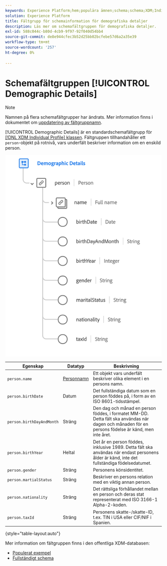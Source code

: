 ```yaml
---
keywords: Experience Platform;hem;populära ämnen;schema;schema;XDM;Individuell profil;fält;scheman;scheman;schemadesign;fältgrupp;fältgrupp;person;personinformation;profilpersoninformation;person;
solution: Experience Platform
title: Fältgrupp för schemainformation för demografiska detaljer
description: Läs mer om schemafältgruppen för demografiska detaljer.
exl-id: 588c044c-b80d-4cb9-9f97-92f040d54bb4
source-git-commit: de8e944cfec3b52d25bb02bcfebe57d6a2a35e39
workflow-type: tm+mt
source-wordcount: '257'
ht-degree: 0%

---
```



# Schemafältgruppen [!UICONTROL Demographic Details]

>[!NOTE]
>
>Namnen på flera schemafältgrupper har ändrats. Mer information finns i dokumentet om [uppdatering av fältgruppnamn](../name-updates.md).

[!UICONTROL Demographic Details] är en standardschemafältgrupp för [[!DNL XDM Individual Profile] klassen](../../classes/individual-profile.md). Fältgruppen tillhandahåller ett `person`-objekt på rotnivå, vars underfält beskriver information om en enskild person.

![](../../images/field-groups/demographic-details.png)

| Egenskap | Datatyp | Beskrivning |
| --- | --- | --- |
| `person.name` | [Personnamn](../../data-types/person-name.md) | Ett objekt vars underfält beskriver olika element i en persons namn. |
| `person.birthDate` | Datum | Det fullständiga datum som en person föddes på, i form av en ISO 8601-tidsstämpel. |
| `person.birthDayAndMonth` | Sträng | Den dag och månad en person föddes, i formatet MM-DD. Detta fält ska användas när dagen och månaden för en persons födelse är känd, men inte året. |
| `person.birthYear` | Heltal | Det år en person föddes, inklusive 1989. Detta fält ska användas när endast personens ålder är känd, inte det fullständiga födelsedatumet. |
| `person.gender` | Sträng | Personens könsidentitet. |
| `person.martialStatus` | Sträng | Beskriver en persons relation med en viktig annan person. |
| `person.nationality` | Sträng | Det rättsliga förhållandet mellan en person och deras stat representerat med ISO 3166-1 Alpha-2-koden. |
| `person.taxId` | Sträng | Personens skatte-/skatte-ID, t.ex. TIN i USA eller CIF/NIF i Spanien. |

{style="table-layout:auto"}

Mer information om fältgruppen finns i den offentliga XDM-databasen:

* [Populerat exempel](https://github.com/adobe/xdm/blob/master/components/fieldgroups/profile/profile-person-details.example.1.json)
* [Fullständigt schema](https://github.com/adobe/xdm/blob/master/components/fieldgroups/profile/profile-person-details.schema.json)